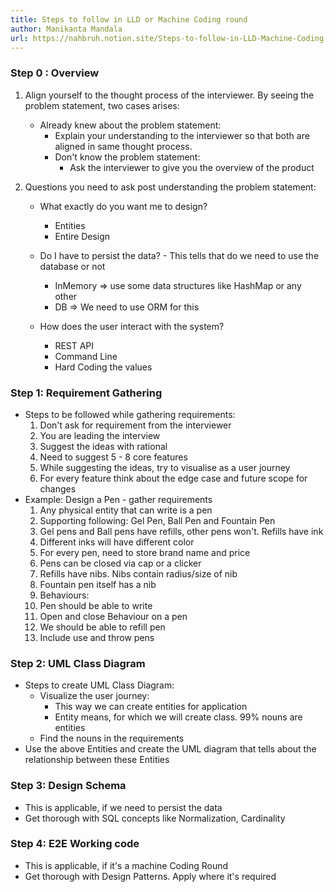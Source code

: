 ```yaml
---
title: Steps to follow in LLD or Machine Coding round
author: Manikanta Mandala
url: https://nahbruh.notion.site/Steps-to-follow-in-LLD-Machine-Coding-round-bdf5a3053e104df98a84f625051b7fb9
---
```


### Step 0 : Overview

1. Align yourself to the thought process of the interviewer. By seeing the
   problem statement, two cases arises:
   * Already knew about the problem statement:
     * Explain your understanding to the interviewer so that both are aligned in
       same thought process.
     * Don't know the problem statement:
       * Ask the interviewer to give you the overview of the product
       
2. Questions you need to ask post understanding the problem statement:
   * What exactly do you want me to design?
     * Entities
     * Entire Design

   * Do I have to persist the data? - This tells that do we need to use the
     database or not
     * InMemory => use some data structures like HashMap or any other
     * DB => We need to use ORM for this
   
   * How does the user interact with the system?
     * REST API
     * Command Line
     * Hard Coding the values

### Step 1: Requirement Gathering

* Steps to be followed while gathering requirements:
  1. Don't ask for requirement from the interviewer
  2. You are leading the interview
  3. Suggest the ideas with rational
  4. Need to suggest 5 - 8 core features
  5. While suggesting the ideas, try to visualise as a user journey
  6. For every feature think about the edge case and future scope for changes
* Example: Design a Pen - gather requirements
  1. Any physical entity that can write is a pen
  2. Supporting following: Gel Pen, Ball Pen and Fountain Pen
  3. Gel pens and Ball pens have refills, other pens won't. Refills have ink
  4. Different inks will have different color
  5. For every pen, need to store brand name and price
  6. Pens can be closed via cap or a clicker
  7. Refills have nibs. Nibs contain radius/size of nib
  8. Fountain pen itself has a nib
  9. Behaviours:
    1. Pen should be able to write
    2. Open and close Behaviour on a pen
    3. We should be able to refill pen
    4. Include use and throw pens

### Step 2: UML Class Diagram

* Steps to create UML Class Diagram:
  * Visualize the user journey:
    * This way we can create entities for application
    * Entity means, for which we will create class. 99% nouns are entities
  * Find the nouns in the requirements
* Use the above Entities and create the UML diagram that tells about the
  relationship between these Entities

### Step 3: Design Schema

* This is applicable, if we need to persist the data
* Get thorough with SQL concepts like Normalization, Cardinality

### Step 4: E2E Working code

* This is applicable, if it's a machine Coding Round
* Get thorough with Design Patterns. Apply where it's required
